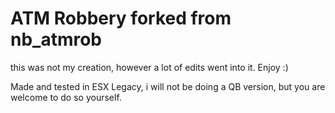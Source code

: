 # ATM Robbery forked from nb_atmrob

this was not my creation, however a lot of edits went into it. Enjoy :)


Made and tested in ESX Legacy, i will not be doing a QB version, but you are welcome to do so yourself.
